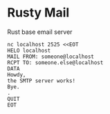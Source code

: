 # Rusty Mail
Rust base email server

```
nc localhost 2525 <<EOT
HELO localhost
MAIL FROM: someone@localhost
RCPT TO: someone.else@localhost
DATA
Howdy,
the SMTP server works!
Bye.
.
QUIT
EOT
```
